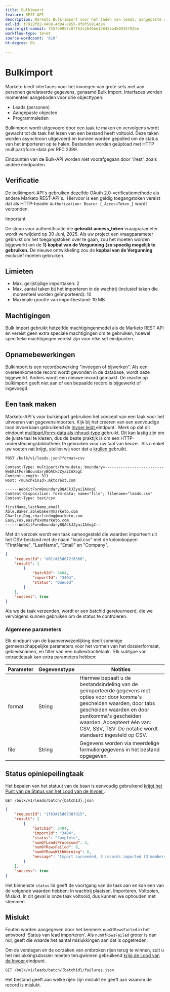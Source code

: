 ```yaml
---
title: Bulkimport
feature: REST API
description: Marketo Bulk-import voor het laden van leads, aangepaste objecten en programmaleden via uploads van meerdere delen, het maken van asynchrone taken, de opiniepeilingstatus en het afhandelen van fouten.
exl-id: f7922fd2-8408-4d04-8955-0f8f58914d24
source-git-commit: 7557b9957c87f63c2646be13842ea450035792be
workflow-type: tm+mt
source-wordcount: '610'
ht-degree: 0%

---
```


# Bulkimport

Marketo biedt interfaces voor het invoegen van grote sets met aan personen gerelateerde gegevens, genaamd Bulk Import. Interfaces worden momenteel aangeboden voor drie objecttypen:

- Leads (personen)
- Aangepaste objecten
- Programmaleden

Bulkimport wordt uitgevoerd door een taak te maken en vervolgens wordt gewacht tot de taak het lezen van een bestand heeft voltooid. Deze taken worden asynchroon uitgevoerd en kunnen worden gepolled om de status van het importeren op te halen. Bestanden worden geüpload met HTTP multipart/form-data per RFC 2399.

Eindpunten van de Bulk-API worden niet voorafgegaan door &#39;/rest&#39;, zoals andere eindpunten.

## Verificatie

De bulkimport-API&#39;s gebruiken dezelfde OAuth 2.0-verificatiemethode als andere Marketo REST-API&#39;s.  Hiervoor is een geldig toegangstoken vereist dat als HTTP-header `Authorization: Bearer {_AccessToken_}` wordt verzonden.

>[!IMPORTANT]
>
>De steun voor authentificatie die **gebruikt access_token** vraagparameter wordt verwijderd op 30 Juni, 2025. Als uw project een vraagparameter gebruikt om het toegangstoken over te gaan, zou het moeten worden bijgewerkt om de **1} kopbal van de Vergunning {zo spoedig mogelijk te gebruiken.** De nieuwe ontwikkeling zou de **kopbal van de Vergunning** exclusief moeten gebruiken.

## Limieten

- Max. gelijktijdige importtaken: 2
- Max. aantal taken bij het importeren in de wachtrij (inclusief taken die momenteel worden geïmporteerd): 10
- Maximale grootte van importbestand: 10 MB

## Machtigingen

Bulk Import gebruikt hetzelfde machtigingenmodel als de Marketo REST API en vereist geen extra speciale machtigingen om te gebruiken, hoewel specifieke machtigingen vereist zijn voor elke set eindpunten.

## Opnamebewerkingen

Bulkimport is een recordbewerking &quot;invoegen of bijwerken&quot;. Als een overeenkomende record wordt gevonden in de database, wordt deze bijgewerkt. Anders wordt een nieuwe record gemaakt. De reactie op bulkimport geeft niet aan of een bepaalde record is bijgewerkt of ingevoegd.

## Een taak maken

Marketo-API&#39;s voor bulkimport gebruiken het concept van een taak voor het uitvoeren van gegevensimporten. Kijk bij het creëren van een eenvoudige lood invoerbaan gebruikend de [ Invoer leidt ](https://developer.adobe.com/marketo-apis/api/mapi/#tag/Bulk-Import-Leads/operation/importLeadUsingPOST) eindpunt.  Merk op dat dit eindpunt [ multipart/form-data als inhoud-type ](https://www.w3.org/Protocols/rfc1341/7_2_Multipart.html) gebruikt. Dit kan lastig zijn om de juiste taal te kiezen, dus de beste praktijk is om een HTTP-ondersteuningsbibliotheek te gebruiken voor uw taal van keuze.  Als u enkel uw voeten nat krijgt, stellen wij voor dat u [ krullen ](https://curl.se/) gebruikt.

```
POST /bulk/v1/leads.json?format=csv
```

```
Content-Type: multipart/form-data; boundary=--------------------------WebKitFormBoundaryBQACkJZyaiIAXogC
Content-Length: 311
Host: <munchkinId>.mktorest.com
```

```
------WebKitFormBoundaryBQACkJZyaiIAXogC
Content-Disposition: form-data; name="file"; filename="leads.csv"
Content-Type: text/csv

firstName,lastName,email
Able,Baker,ablebaker@marketo.com
Charlie,Dog,charliedog@marketo.com
Easy,Fox,easyfox@marketo.com
------WebKitFormBoundaryBQACkJZyaiIAXogC--
```

Met dit verzoek wordt een taak samengesteld die waarden importeert uit het CSV-bestand met de naam &quot;lead.csv&quot; met de kolomkoppen &quot;FirstName&quot;, &quot;LastName&quot;, &quot;Email&quot; en &quot;Company&quot;.

```json
{
    "requestId": "d01f#15d672f8560",
    "result": [
        {
            "batchId": 3404,
            "importId": "3404",
            "status": "Queued"
        }
    ],
    "success": true
}
```

Als we de taak verzenden, wordt er een batchId geretourneerd, die we vervolgens kunnen gebruiken om de status te controleren.

### Algemene parameters

Elk eindpunt van de baanverwezenlijking deelt sommige gemeenschappelijke parameters voor het vormen van het dossierformaat, gebiedsnamen, en filter van een bulkextractietaak.  Elk subtype van extractietaak kan extra parameters hebben:

| Parameter | Gegevenstype | Notities |
|---|---|---|
| format | String | Hiermee bepaalt u de bestandsindeling van de geïmporteerde gegevens met opties voor door komma&#39;s gescheiden waarden, door tabs gescheiden waarden en door puntkomma&#39;s gescheiden waarden. Accepteert één van: CSV, SSV, TSV. De notatie wordt standaard ingesteld op CSV. |
| file | String | Gegevens worden via meerdelige formuliergegevens in het bestand opgegeven. |

## Status opiniepeilingtaak

Het bepalen van het statuut van de baan is eenvoudig gebruikend [ krijgt het Punt van de Status van het Lood van de Invoer ](https://developer.adobe.com/marketo-apis/api/mapi/#tag/Bulk-Import-Leads/operation/getImportLeadStatusUsingGET).

```
GET /bulk/v1/leads/batch/{batchId}.json
```

```json
{
    "requestId": "1f63#15d6738fd15",
    "result": [
        {
            "batchId": 3404,
            "importId": "3404",
            "status": "Complete",
            "numOfLeadsProcessed": 3,
            "numOfRowsFailed": 0,
            "numOfRowsWithWarning": 0,
            "message": "Import succeeded, 3 records imported (3 members)"
        }
    ],
    "success": true
}
```

Het binnenste `status` lid geeft de voortgang van de taak aan en kan een van de volgende waarden hebben: In wachtrij plaatsen, Importeren, Voltooien, Mislukt. In dit geval is onze taak voltooid, dus kunnen we ophouden met stemmen.

## Mislukt

Fouten worden aangegeven door het kenmerk `numOfRowsFailed` in het antwoord &#39;Status van lead importeren&#39;. Als `numOfRowsFailed` groter is dan nul, geeft die waarde het aantal mislukkingen aan dat is opgetreden.

Om de verslagen en de oorzaken van ontbroken rijen terug te winnen, zult u het mislukkingsdossier moeten terugwinnen gebruikend [ krijg de Lood van de Invoer ](https://developer.adobe.com/marketo-apis/api/mapi/#tag/Bulk-Import-Leads/operation/getImportLeadFailuresUsingGET) eindpunt.

```
GET /bulk/v1/leads/batch/{batchId}/failures.json
```

Het bestand geeft aan welke rijen zijn mislukt en geeft aan waarom de record is mislukt.
